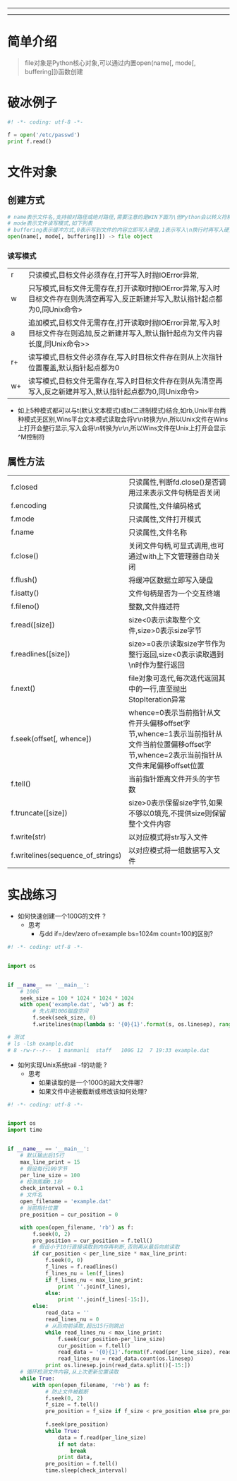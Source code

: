 ----



----

# 简单介绍

> file对象是Python核心对象,可以通过内置open(name[, mode[, buffering]])函数创建

# 破冰例子

```python
#! -*- coding: utf-8 -*-

f = open('/etc/passwd')
print f.read()
```

# 文件对象

## 创建方式

````python
# name表示文件名,支持相对路径或绝对路径,需要注意的是WIN下面为\但Python会以转义符解析,所以需要写成\\形式
# mode表示文件读写模式,如下列表
# buffering表示缓冲方式,0表示写到文件的内容立即写入硬盘,1表示写入\n换行时再写入硬盘,小于0表示使用系统默认缓冲大小,大于1时表示使用其作为缓冲大小
open(name[, mode[, buffering]]) -> file object 
````

### 读写模式

|      |                                                              |
| ---- | ------------------------------------------------------------ |
| r    | 只读模式,目标文件必须存在,打开写入时抛IOError异常,           |
| w    | 只写模式,目标文件无需存在,打开读取时抛IOError异常,写入时目标文件存在则先清空再写入,反正新建并写入,默认指针起点都为0,同Unix命令> |
| a    | 追加模式,目标文件无需存在,打开读取时抛IOError异常,写入时目标文件存在则追加,反之新建并写入,默认指针起点为文件内容长度,同Unix命令>> |
| r+   | 读写模式,目标文件必须存在,写入时目标文件存在则从上次指针位置覆盖,默认指针起点都为0 |
| w+   | 读写模式,目标文件无需存在,写入时目标文件存在则从先清空再写入,反之新建并写入,默认指针起点都为0,同Unix命令> |

* 如上5种模式都可以与t(默认文本模式)或b(二进制模式)结合,如rb,Unix平台两种模式无区别,Wins平台文本模式读取会将\r\n转换为\n,所以Unix文件在Wins上打开会整行显示,写入会将\n转换为\r\n,所以Wins文件在Unix上打开会显示^M控制符

## 属性方法

|                                   |                                                              |
| --------------------------------- | ------------------------------------------------------------ |
| f.closed                          | 只读属性,判断fd.close()是否调用过来表示文件句柄是否关闭      |
| f.encoding                        | 只读属性,文件编码格式                                        |
| f.mode                            | 只读属性,文件打开模式                                        |
| f.name                            | 只读属性,文件名称                                            |
| f.close()                         | 关闭文件句柄,可显式调用,也可通过with上下文管理器自动关闭     |
| f.flush()                         | 将缓冲区数据立即写入硬盘                                     |
| f.isatty()                        | 文件句柄是否为一个交互终端                                   |
| f.fileno()                        | 整数,文件描述符                                              |
| f.read([size])                    | size<0表示读取整个文件,size>0表示size字节                    |
| f.readlines([size])               | size>=0表示读取size字节作为整行返回,size<0表示读取遇到\n时作为整行返回 |
| f.next()                          | file对象可迭代,每次迭代返回其中的一行,直至抛出StopIteration异常 |
| f.seek(offset[, whence])          | whence=0表示当前指针从文件开头偏移offset字节,whence=1表示当前指针从文件当前位置偏移offset字节,whence=2表示当前指针从文件末尾偏移offset位置 |
| f.tell()                          | 当前指针距离文件开头的字节数                                 |
| f.truncate([size])                | size>0表示保留size字节,如果不够以0填充,不提供size则保留整个文件内容 |
| f.write(str)                      | 以对应模式将str写入文件                                      |
| f.writelines(sequence_of_strings) | 以对应模式将一组数据写入文件                                 |

# 实战练习

* 如何快速创建一个100G的文件 ?
  * 思考
    * 与dd if=/dev/zero  of=example bs=1024m count=100的区别?

```python
#! -*- coding: utf-8 -*-


import os


if __name__ == '__main__':
    # 100G
    seek_size = 100 * 1024 * 1024 * 1024
    with open('example.dat', 'wb') as f:
        # 先占用100G磁盘空间
        f.seek(seek_size, 0)
        f.writelines(map(lambda s: '{0}{1}'.format(s, os.linesep), range(1, 21)))

# 测试        
# ls -lsh example.dat 
# 8 -rw-r--r--  1 manmanli  staff   100G 12  7 19:33 example.dat
```

* 如何实现Unix系统tail -f的功能 ?
  * 思考
    * 如果读取的是一个100G的超大文件哪?
    * 如果文件中途被截断或修改该如何处理?

```python
#! -*- coding: utf-8 -*-


import os
import time


if __name__ == '__main__':
    # 默认输出后15行
    max_line_print = 15
    # 假设每行100字节
    per_line_size = 100
    # 检测周期0.1秒
    check_interval = 0.1
    # 文件名
    open_filename = 'example.dat'
    # 当前指针位置
    pre_position = cur_position = 0

    with open(open_filename, 'rb') as f:
        f.seek(0, 2)
        pre_position = cur_position = f.tell()
        # 假设小于10行直接读取到内存再判断,否则再从最后向前读取
        if cur_position < per_line_size * max_line_print:
            f.seek(0, 0)
            f_lines = f.readlines()
            f_lines_nu = len(f_lines)
            if f_lines_nu < max_line_print:
                print ''.join(f_lines),
            else:
                print ''.join(f_lines[-15:]),
        else:
            read_data = ''
            read_lines_nu = 0
            # 从后向前读取,超出15行则跳出
            while read_lines_nu < max_line_print:
                f.seek(cur_position-per_line_size)
                cur_position = f.tell()
                read_data = '{0}{1}'.format(f.read(per_line_size), read_data)
                read_lines_nu = read_data.count(os.linesep)
            print os.linesep.join(read_data.split()[-15:])
    # 循环检测文件内容,从上次更新位置读取
    while True:
        with open(open_filename, 'r+b') as f:
            # 防止文件被截断
            f.seek(0, 2)
            f_size = f.tell()
            pre_position = f_size if f_size < pre_position else pre_position
            
            f.seek(pre_position)
            while True:
                data = f.read(per_line_size)
                if not data:
                    break
                print data,
            pre_position = f.tell()
            time.sleep(check_interval)
```





